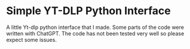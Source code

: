 
# Simple YT-DLP Python Interface

A little Yt-dlp python interface that I made. Some parts of the code were written with ChatGPT. The code has not been tested very well so please expect some issues.

